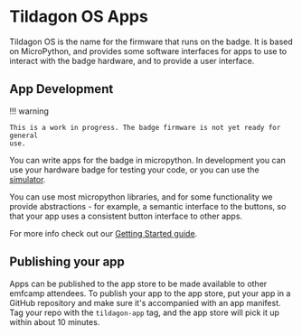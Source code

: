 # Tildagon OS Apps

Tildagon OS is the name for the firmware that runs on the badge. It is based on
MicroPython, and provides some software interfaces for apps to use to interact
with the badge hardware, and to provide a user interface.

## App Development

!!! warning

    This is a work in progress. The badge firmware is not yet ready for general
    use.

You can write apps for the badge in micropython. In development you can use your
hardware badge for testing your code, or you can use the [simulator].

You can use most micropython libraries, and for some functionality we provide
abstractions - for example, a semantic interface to the buttons, so that your
app uses a consistent button interface to other apps.

For more info check out our [Getting Started guide](./how-to-write-a-tildagon-os-app).

## Publishing your app

Apps can be published to the app store to be made available to other emfcamp
attendees. To publish your app to the app store, put your app in a GitHub
repository and make sure it's accompanied with an app manifest. Tag your repo with
the `tildagon-app` tag, and the app store will pick it up within about 10 minutes.

[simulator]: https://github.com/emfcamp/badge-2024-software/tree/main/sim
